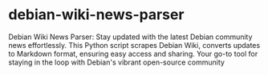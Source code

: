 # debian-wiki-news-parser
Debian Wiki News Parser: Stay updated with the latest Debian community news effortlessly. This Python script scrapes Debian Wiki, converts updates to Markdown format, ensuring easy access and sharing. Your go-to tool for staying in the loop with Debian's vibrant open-source community
